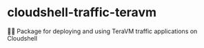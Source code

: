 # cloudshell-traffic-teravm
:vertical_traffic_light::shell: Package for deploying and using TeraVM traffic applications on Cloudshell